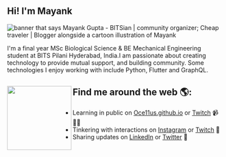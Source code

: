 ## Hi! I'm Mayank

<img src="https://raw.githubusercontent.com/Oce11us/Oce11us/master/gh-header-image.png" alt="banner that says Mayank Gupta - BITSian | community organizer; Cheap traveler | Blogger alongside a cartoon illustration of Mayank">

I'm a final year MSc Biological Science & BE Mechanical Engineering student at BITS Pilani Hyderabad, India.I am passionate about creating technology to provide mutual support, and building community. Some technologies I enjoy working with include Python, Flutter and GraphQL.

## Find me around the web 🌎: <img align="left" width="150" height="150" src="https://github.com/M0nica/M0nica/blob/main/octomonica/m0nica-octocat-rotating.gif?raw=true"></a>
- Learning in public on <a href="https://Oce11us.github.io">Oce11us.github.io</a> or <a href="https://www.twitch.tv/Oce11us">Twitch</a> 📹 ✍🏾 
- Tinkering with interactions on <a href="https://www.instagram.com/mister_bigwig/">Instagram</a> or <a href="https://www.twitch.tv/Oce11us">Twitch</a> 🏓
- Sharing updates on <a href="https://www.linkedin.com/in/mayank-gupta-35bb69125?lipi=urn%3Ali%3Apage%3Ad_flagship3_profile_view_base_contact_details%3BE5AKSJk8T9Csjh%2BB9ffdfA%3D%3D/">LinkedIn</a> or <a href="https://twitter.com/Oce11us"> Twitter</a> 💼
